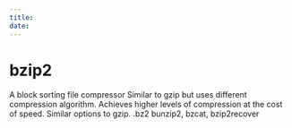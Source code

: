 ```yaml
---
title: 
date: 
---
```


# bzip2

A block sorting file compressor
Similar to gzip but uses different compression algorithm.
Achieves higher levels of compression at the cost of speed.
Similar options to gzip.
.bz2
bunzip2, bzcat, bzip2recover

